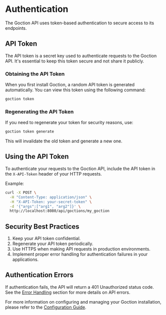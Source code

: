 # Authentication

The Goction API uses token-based authentication to secure access to its endpoints.

## API Token

The API token is a secret key used to authenticate requests to the Goction API. It's essential to keep this token secure and not share it publicly.

### Obtaining the API Token

When you first install Goction, a random API token is generated automatically. You can view this token using the following command:

```bash
goction token
```

### Regenerating the API Token

If you need to regenerate your token for security reasons, use:

```bash
goction token generate
```

This will invalidate the old token and generate a new one.

## Using the API Token

To authenticate your requests to the Goction API, include the API token in the `X-API-Token` header of your HTTP requests.

Example:

```bash
curl -X POST \
  -H "Content-Type: application/json" \
  -H "X-API-Token: your-secret-token" \
  -d '{"args":["arg1", "arg2"]}' \
  http://localhost:8080/api/goctions/my_goction
```

## Security Best Practices

1. Keep your API token confidential.
2. Regenerate your API token periodically.
3. Use HTTPS when making API requests in production environments.
4. Implement proper error handling for authentication failures in your applications.

## Authentication Errors

If authentication fails, the API will return a 401 Unauthorized status code. See the [Error Handling](./error-handling.md) section for more details on API errors.

For more information on configuring and managing your Goction installation, please refer to the [Configuration Guide](../guide/configuration.md).